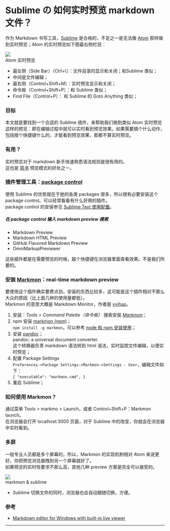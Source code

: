 <html><head></head><body><div class="article">
<h1 class="title">Sublime の 如何实时预览 markdown 文件？</h1>
<!-- 作者区域 -->
<!-- -->
<!-- 文章内容 -->
<div data-note-content="" class="show-content">
<p>作为 Markdown 书写工具，<a href="https://www.sublimetext.com/" target="_blank">Sublime</a> 是合格的，不足之一是无法像 <a href="https://atom.io/" target="_blank">Atom</a> 那样做到实时预览；Atom 的实时预览如下图最右侧栏目：<br></p><div class="image-package">
<img src="http://upload-images.jianshu.io/upload_images/596516-8d7a547f9240d561.png?imageMogr2/auto-orient/strip%7CimageView2/2/w/1240" data-original-src="http://upload-images.jianshu.io/upload_images/596516-8d7a547f9240d561.png?imageMogr2/auto-orient/strip%7CimageView2/2" style="cursor: zoom-in;"><br><div class="image-caption">Atom 实时预览</div>
</div>
	
<ul>
<li>最左侧（Side Bar）（Ctrl+\）：文件目录的显示和关闭；和Sublime 类似；</li>
<li>中间是文件编辑；</li>
<li>最右侧（Control+Shift+M）：实时预览显示和关闭；</li>
<li>命令板（Control+Shift+P）：和 Sublime 类似；</li>
<li>Find File（Control+P）： 和 Sublime 的 Goto Anything 类似；</li>
</ul>
<h3>目标</h3>
<p>本文就是要找到一个合适的 Sublime 插件，来帮助我们做到类似 Atom 实时预览这样的预览：即在编辑过程中就可以实时看到预览效果。如果需要搞个什么动作，包括按个快捷键什么的，才能看到预览效果，那都不算实时预览。</p>
<h3>有用？</h3>
<p>实时预览对于 markdown 新手快速熟悉语法规则是很有用的。<br>这也是 <a href="http://www.jianshu.com/" target="_blank">简书</a> 预览模式的好处之一。</p>
<h3>插件管理工具：<a href="https://packagecontrol.io/" target="_blank">package control</a>
</h3>
<p>使用 Sublime 的优势就在于她的各类 packages 很多，所以很有必要安装这个 package control。可以经常看看有什么好用的插件。<br>package control 的安装参见 <a href="http://www.jianshu.com/p/c4b3c8b435ab" target="_blank">Sublime Text 使用配置</a>。</p>
<h5>在 package control 输入 <em>markdown preview</em> 搜索</h5>
<ul>
<li>Markdown Preview</li>
<li>Markdown HTML Preview</li>
<li>GitHub Flavored Markdown Preview</li>
<li>OmniMarkupPreviewer</li>
</ul>
<p>这些插件都是在需要预览的时候，敲个快捷键在浏览器里面查看效果。不是我们所要的。</p>
<h3>安装 <a href="https://github.com/yyjhao/sublime-text-markmon" target="_blank">Markmon</a>：real-time markdown preview</h3>
<p>要使用这个插件确实要费点劲，安装的东西比较多，这可能是这个插件相对不那么大众的原因（比上面几种的使用量都低）。<br>Markmon 的意思大概是 Markdown Monitor，作者是 <a href="https://github.com/yyjhao/" target="_blank">yyjhao</a>。</p>
<ol>
<li>安装：<em>Tools &gt; Command Palette（命令板）</em> 搜索安装 <em><a href="https://github.com/yyjhao/sublime-text-markmon" target="_blank">Markmon</a></em>；</li>
<li>npm 安装 <a href="https://www.npmjs.com/package/markmon" target="_blank">markmon (npm)</a>；<br> <code>npm install -g markmon</code>，可以参考 <a href="http://www.jianshu.com/p/c4b3c8b435ab" target="_blank">node 和 npm 安装使用</a>；</li>
<li>安装 <a href="http://pandoc.org/installing.html" target="_blank">pandoc</a>；<br> pandoc: a universal document converter.<br> 这个转换器负责 markdown 语法转到 html 语法，实时监控文件编辑，以便实时预览；</li>
<li>配置 Package Settings<br> <code>Preferences-&gt;Package Settings-&gt;Markmon-&gt;Settings - User</code>，编辑文件如下：<br> <code>{ "executable": "markmon.cmd", }</code>
</li>
<li>重启 Sublime；</li>
</ol>
<h3>如何使用 Markmon？</h3>
<p>通过菜单 Tools &gt; markmo &gt; Launch，或者 Control+Shift+P：Markmon launch。<br>在浏览器会打开 localhost:3000 页面，对于 Sublime 中的改变，你就会在浏览器中实时看到。</p>
<h3>多屏</h3>
<p>一般专业人员都是多个屏幕的，所以，Markmon 的实现机制相对 Atom 来说更好，你把预览浏览器拽到另一个屏幕就好了。<br>如果预览的实时性要求不那么高，其他几种 preview 方案是完全可以接受的。</p>
<div class="image-package">
<img src="http://upload-images.jianshu.io/upload_images/596516-17152d893131a919.png?imageMogr2/auto-orient/strip%7CimageView2/2/w/1240" data-original-src="http://upload-images.jianshu.io/upload_images/596516-17152d893131a919.png?imageMogr2/auto-orient/strip%7CimageView2/2" style="cursor: zoom-in;"><br><div class="image-caption">markmon &amp; sublime</div>
</div>
<ul>
<li>Sublime 切换文件的同时，浏览器也会自动跟随切换，方便。</li>
</ul>
<h3>参考</h3>
<ul>
<li><a href="http://softwarerecs.stackexchange.com/questions/5746/markdown-editor-for-windows-with-inbuilt-live-viewer-inside-the-editor-itself" target="_blank">Markdown editor for Windows with built-in live viewer</a></li>
</ul>
<hr>
</div>
<!--  -->
</div></body></html>